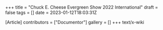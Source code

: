 +++
title = "Chuck E. Cheese Evergreen Show 2022 International"
draft = false
tags = []
date = 2023-01-12T18:03:31Z

[Article]
contributors = ["Documentor"]
gallery = []
+++
text/x-wiki